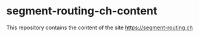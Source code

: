 # segment-routing-ch-content

This repository contains the content of the site https://segment-routing.ch
